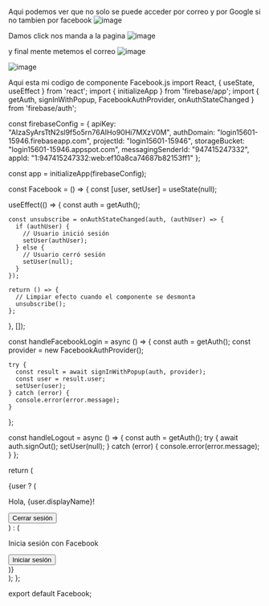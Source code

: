 Aqui podemos ver que no solo se puede acceder por correo y por Google si no tambien por facebook 
![image](https://github.com/ale20sha/Facebook/assets/153215838/9e42284a-873c-483e-ac93-a26625dd1655)


Damos click 
nos manda a la pagina 
![image](https://github.com/ale20sha/Facebook/assets/153215838/72cd415e-3bd4-4091-9888-30e129f36971)

y final mente metemos el correo 
 ![image](https://github.com/ale20sha/Facebook/assets/153215838/07580c2f-0876-4971-bf64-6797b6945578)

 ![image](https://github.com/ale20sha/Facebook/assets/153215838/997ae1e7-c6a2-4778-8977-02a8b30f47cc)
 

Aqui esta mi codigo de componente Facebook.js 
import React, { useState, useEffect } from 'react';
import { initializeApp } from 'firebase/app';
import { getAuth, signInWithPopup, FacebookAuthProvider, onAuthStateChanged } from 'firebase/auth';

const firebaseConfig = {
  apiKey: "AIzaSyArsTtN2sl9f5o5rn76AIHo90Hi7MXzV0M",
  authDomain: "login15601-15946.firebaseapp.com",
  projectId: "login15601-15946",
  storageBucket: "login15601-15946.appspot.com",
  messagingSenderId: "947415247332",
  appId: "1:947415247332:web:ef10a8ca74687b82153ff1"
};

const app = initializeApp(firebaseConfig);

const Facebook = () => {
  const [user, setUser] = useState(null);

  useEffect(() => {
    const auth = getAuth();

    const unsubscribe = onAuthStateChanged(auth, (authUser) => {
      if (authUser) {
        // Usuario inició sesión
        setUser(authUser);
      } else {
        // Usuario cerró sesión
        setUser(null);
      }
    });

    return () => {
      // Limpiar efecto cuando el componente se desmonta
      unsubscribe();
    };
  }, []);

  const handleFacebookLogin = async () => {
    const auth = getAuth();
    const provider = new FacebookAuthProvider();

    try {
      const result = await signInWithPopup(auth, provider);
      const user = result.user;
      setUser(user);
    } catch (error) {
      console.error(error.message);
    }
  };

  const handleLogout = async () => {
    const auth = getAuth();
    try {
      await auth.signOut();
      setUser(null);
    } catch (error) {
      console.error(error.message);
    }
  };

  return (
    <div>
      {user ? (
        <div>
          <p>Hola, {user.displayName}!</p>
          <button onClick={handleLogout}>Cerrar sesión</button>
        </div>
      ) : (
        <div>
          <p>Inicia sesión con Facebook</p>
          <button onClick={handleFacebookLogin}>Iniciar sesión</button>
        </div>
      )}
    </div>
  );
};

export default Facebook;



